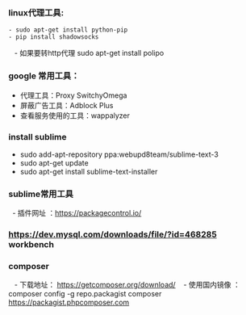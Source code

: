 
### linux代理工具:
    - sudo apt-get install python-pip
    - pip install shadowsocks
    - 如果要转http代理 sudo apt-get install polipo

### google 常用工具：
   - 代理工具：Proxy SwitchyOmega 
   - 屏蔽广告工具：Adblock Plus
   - 查看服务使用的工具：wappalyzer
   
### install sublime
   - sudo add-apt-repository ppa:webupd8team/sublime-text-3
   - sudo apt-get update
   - sudo apt-get install sublime-text-installer
   
### sublime常用工具
   - 插件网址 ：https://packagecontrol.io/
  
### https://dev.mysql.com/downloads/file/?id=468285 workbench

### composer 
    - 下载地址： https://getcomposer.org/download/
    - 使用国内镜像 ：composer config -g repo.packagist composer https://packagist.phpcomposer.com

